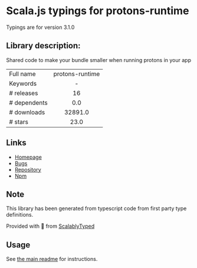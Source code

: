 
# Scala.js typings for protons-runtime

Typings are for version 3.1.0

## Library description:
Shared code to make your bundle smaller when running protons in your app

|                    |                 |
| ------------------ | :-------------: |
| Full name          | protons-runtime |
| Keywords           | - |
| # releases         | 16 |
| # dependents       | 0.0 |
| # downloads        | 32891.0 |
| # stars            | 23.0 |

## Links
- [Homepage](https://github.com/ipfs/protons/tree/master/packages/protons-runtime#readme)
- [Bugs](https://github.com/ipfs/protons/issues)
- [Repository](https://github.com/ipfs/protons)
- [Npm](https://www.npmjs.com/package/protons-runtime)
    


## Note
This library has been generated from typescript code from first party type definitions.

Provided with :purple_heart: from [ScalablyTyped](https://github.com/oyvindberg/ScalablyTyped)

## Usage
See [the main readme](../../readme.md) for instructions.


